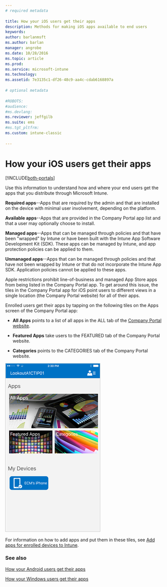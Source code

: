 ```yaml
---
# required metadata

title: How your iOS users get their apps 
description: Methods for making iOS apps available to end users
keywords:
author: barlanmsft
ms.author: barlan
manager: angrobe
ms.date: 10/28/2016
ms.topic: article
ms.prod:
ms.service: microsoft-intune
ms.technology:
ms.assetid: 7e3135c1-df26-48c9-aa4c-cdab6168897a

# optional metadata

#ROBOTS:
#audience:
#ms.devlang:
ms.reviewer: jeffgilb
ms.suite: ems
#ms.tgt_pltfrm:
ms.custom: intune-classic

---
```



# How your iOS users get their apps

[!INCLUDE[both-portals](./includes/note-for-both-portals.md)]

Use this information to understand how and where your end users get the apps that you distribute through Microsoft Intune.

**Required apps**--Apps that are required by the admin and that are installed on the device with minimal user involvement, depending on the platform.

**Available apps**--Apps that are provided in the Company Portal app list and that a user may optionally choose to install.

**Managed apps**--Apps that can be managed through policies and that have been "wrapped" by Intune or have been built with the Intune App Software Development Kit (SDK). These apps can be managed by Intune, and app protection policies can be applied to them.

**Unmanaged apps**--Apps that can be managed through policies and that have not been wrapped by Intune or that do not incorporate the Intune App SDK. Application policies cannot be applied to these apps.

Apple restrictions prohibit line-of-business and managed App Store apps from being listed in the Company Portal app. To get around this issue, the tiles in the Company Portal app for iOS point users to different views in a single location (the Company Portal website) for all of their apps.

Enrolled users get their apps by tapping on the following tiles on the Apps screen of the Company Portal app:

- **All Apps** points to a list of all apps in the ALL tab of the [Company Portal website](https://portal.manage.microsoft.com).

- **Featured Apps** take users to the FEATURED tab of the Company Portal website.

- **Categories** points to the CATEGORIES tab of the Company Portal website.


![iOS Company Portal apps screen](./media/ios-cp-app-main-apps-screen.png)

For information on how to add apps and put them in these tiles, see [Add apps for enrolled devices to Intune](/intune-classic/deploy-use/add-apps-for-mobile-devices-in-microsoft-intune.md).

### See also
[How your Android users get their apps](end-user-apps-android.md)

[How your Windows users get their apps](end-user-apps-windows.md)
